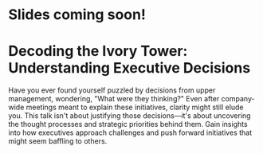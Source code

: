 # Slides coming soon!

# Decoding the Ivory Tower: Understanding Executive Decisions

Have you ever found yourself puzzled by decisions from upper management, wondering, "What were they thinking?" Even after company-wide meetings meant to explain these initiatives, clarity might still elude you. This talk isn't about justifying those decisions—it's about uncovering the thought processes and strategic priorities behind them. Gain insights into how executives approach challenges and push forward initiatives that might seem baffling to others.
